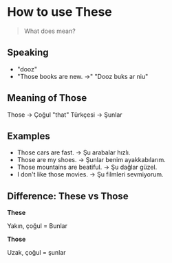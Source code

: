 # How to use These

> What does mean?

## Speaking

- "dooz"
- "Those books are new. ->" "Dooz buks ar niu"

## Meaning of Those

Those -> Çoğul "that"
Türkçesi -> Şunlar

## Examples

- Those cars are fast. -> Şu arabalar hızlı.
- Those are my shoes. -> Şunlar benim ayakkabılarım.
- Those mountains are beatiful. -> Şu dağlar güzel.
- I don't like those movies. -> Şu filmleri sevmiyorum.

## Difference: These vs Those

**These**

Yakın, çoğul = Bunlar

**Those**

Uzak, çoğul = şunlar